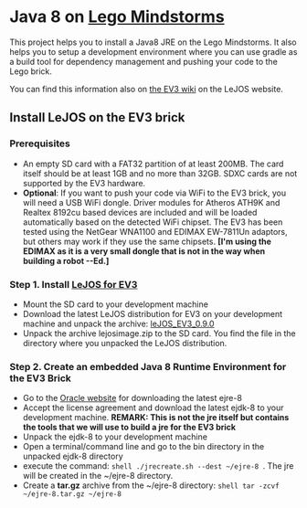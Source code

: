 # Java 8 on [Lego Mindstorms](http://www.lego.com/en-us/mindstorms)

This project helps you to install a Java8 JRE on the Lego Mindstorms. It also helps you to setup a development environment where you can use gradle as a build tool for dependency management and pushing your code to the Lego brick.

You can find this information also on [the EV3 wiki](https://sourceforge.net/p/lejos/wiki/Installing%20leJOS/) on the LeJOS website.

## Install LeJOS on the EV3 brick

### Prerequisites

* An empty SD card with a FAT32 partition of at least 200MB. The card itself should be at least 1GB and no more than 32GB. SDXC cards are not supported by the EV3 hardware.
* __Optional__: If you want to push your code via WiFi to the EV3 brick, you will need a USB WiFi dongle. Driver modules for Atheros ATH9K and Realtex 8192cu based devices are included and will be loaded automatically based on the detected WiFi chipset. The EV3 has been tested using the NetGear WNA1100 and EDIMAX EW-7811Un adaptors, but others may work if they use the same chipsets. __[I'm using the EDIMAX as it is a very small dongle that is not in the way when building a robot --Ed.]__

### Step 1. Install [LeJOS for EV3](http://www.lejos.org/ev3.php)

* Mount the SD card to your development machine
* Download the latest LeJOS distribution for EV3 on your development machine and unpack the archive: [leJOS_EV3_0.9.0](https://sourceforge.net/projects/lejos/files/lejos-EV3/0.9.0-beta/leJOS_EV3_0.9.0-beta.tar.gz/download)
* Unpack the archive lejosimage.zip to the SD card. You find the file in the directory where you unpacked the LeJOS distribution.

### Step 2. Create an embedded Java 8 Runtime Environment for the EV3 Brick

* Go to the [Oracle website](http://www.oracle.com/technetwork/java/embedded/downloads/javase/javaseemeddedev3-1982511.html) for downloading the latest ejre-8
* Accept the license agreement and download the latest ejdk-8 to your development machine. __REMARK: This is not the jre itself but contains the tools that we will use to build a jre for the EV3 brick__
* Unpack the ejdk-8 to your development machine
* Open a terminal/command line and go to the bin directory in the unpacked ejdk-8 directory
* execute the command: ```shell ./jrecreate.sh --dest ~/ejre-8 ```. The jre will be created in the ~/ejre-8 directory.
* Create a __tar.gz__ archive from the ~/ejre-8 directory: ```shell tar -zcvf ~/ejre-8.tar.gz ~/ejre-8  ```


